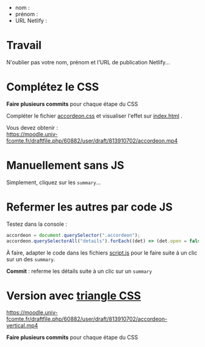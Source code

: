 - nom :
- prénom :
- URL Netlify :

# Travail

N'oublier pas votre nom, prénom et l'URL de publication Netlify...

# Complétez le CSS

**Faire plusieurs commits** pour chaque étape du CSS

Compléter le fichier [accordeon.css](/src/css/components/accordeon.css) et visualiser l'effet sur [index.html](/index.html) .

Vous devez obtenir :\
https://moodle.univ-fcomte.fr/draftfile.php/60882/user/draft/813910702/accordeon.mp4

# Manuellement sans JS

Simplement, cliquez sur les `summary`...

# Refermer les autres par code JS

Testez dans la console :

```js
accordeon = document.querySelector(".accordeon");
accordeon.querySelectorAll("details").forEach((det) => (det.open = false));
```

À faire, adapter le code dans les fichiers [script.js](/src/js/script.js) pour le faire suite à un clic sur un des `summary`.

**Commit** : referme les détails suite à un clic sur un `summary`

# Version avec [triangle CSS](https://css-tricks.com/snippets/css/css-triangle/)

https://moodle.univ-fcomte.fr/draftfile.php/60882/user/draft/813910702/accordeon-vertical.mp4

**Faire plusieurs commits** pour chaque étape du CSS

